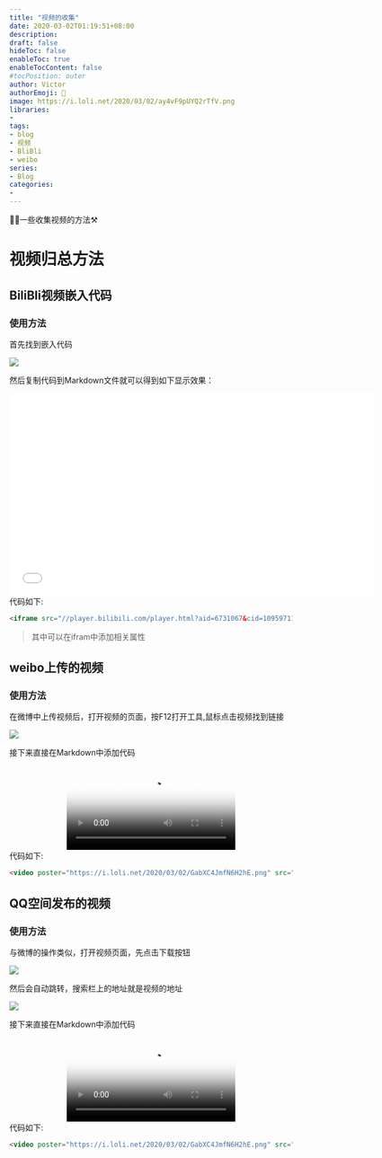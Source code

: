 ```yaml
---
title: "视频的收集"
date: 2020-03-02T01:19:51+08:00
description:
draft: false
hideToc: false
enableToc: true
enableTocContent: false
#tocPosition: outer
author: Victor
authorEmoji: 👻
image: https://i.loli.net/2020/03/02/ay4vF9pUYQ2rTfV.png
libraries:
- 
tags:
- blog
- 视频
- BliBli
- weibo
series:
- Blog
categories:
-
---
```


:biking_man:一些收集视频的方法:hammer_and_pick:

<!--more-->

# 视频归总方法

## BiliBli视频嵌入代码

### 使用方法

首先找到嵌入代码

![](https://i.loli.net/2020/03/02/UxwTkSMDJpvHmg6.png)

然后复制代码到Markdown文件就可以得到如下显示效果：

<iframe src="//player.bilibili.com/player.html?aid=6731067&cid=10959711&page=1" scrolling="no" border="0" frameborder="no" framespacing="0" allowfullscreen="true" marginwidth="50" width="650px" height="360px"> </iframe>
代码如下:

```HTML
<iframe src="//player.bilibili.com/player.html?aid=6731067&cid=10959711&page=1" scrolling="no" border="0" frameborder="no" framespacing="0" allowfullscreen="true"> </iframe>
```

> 其中可以在ifram中添加相关属性

## weibo上传的视频

### 使用方法

在微博中上传视频后，打开视频的页面，按F12打开工具,鼠标点击视频找到链接

![](https://i.loli.net/2020/03/02/2A1tHV3GMknUwv8.png)

接下来直接在Markdown中添加代码

<video poster="https://i.loli.net/2020/03/02/GabXC4JmfN6H2hE.png" src="https://f.video.weibocdn.com/00393mgEgx07BmNCEF4j01041200eeW00E010.mp4?label=mp4_720p&template=1280x720.25.0&trans_finger=721584770189073627c6ee9d880087b3&Expires=1583079687&ssig=%2BAmJANwAPn&KID=unistore,video" style="max-height :100%; max-width: 100%; display: block; margin-left: auto; margin-right: auto;" controls="controls" preload="meta">Your browser does not support the video tag.</video>
代码如下:

```HTML
<video poster="https://i.loli.net/2020/03/02/GabXC4JmfN6H2hE.png" src="https://f.video.weibocdn.com/00393mgEgx07BmNCEF4j01041200eeW00E010.mp4?label=mp4_720p&template=1280x720.25.0&trans_finger=721584770189073627c6ee9d880087b3&Expires=1583079687&ssig=%2BAmJANwAPn&KID=unistore,video" style="max-height :100%; max-width: 100%; display: block; margin-left: auto; margin-right: auto;" controls="controls" preload="meta">Your browser does not support the video tag.</video>
```

## QQ空间发布的视频

### 使用方法

与微博的操作类似，打开视频页面，先点击下载按钮

![](https://i.loli.net/2020/03/02/2VPXhBfpu7FIvla.png)

然后会自动跳转，搜索栏上的地址就是视频的地址

![](https://i.loli.net/2020/03/02/ayOLhEi7olwCMGf.png)

接下来直接在Markdown中添加代码

<video poster="https://i.loli.net/2020/03/02/GabXC4JmfN6H2hE.png" src="http://photovideo.photo.qq.com/1075_0b53zeiu6vidieapa3kya5pdbsiej6zqhfsa.f20.mp4?dis_k=97f710c26b204f7f2312614fbcf8f897&dis_t=1583082992&vuin=1427298682&save=1&d=1" style="max-height :100%; max-width: 100%; display: block; margin-left: auto; margin-right: auto;" controls="controls" preload="meta">Your browser does not support the video tag.</video>
代码如下:

```html
<video poster="https://i.loli.net/2020/03/02/GabXC4JmfN6H2hE.png" src="http://photovideo.photo.qq.com/1075_0b53zeiu6vidieapa3kya5pdbsiej6zqhfsa.f20.mp4?dis_k=97f710c26b204f7f2312614fbcf8f897&dis_t=1583082992&vuin=1427298682&save=1&d=1" style="max-height :100%; max-width: 100%; display: block; margin-left: auto; margin-right: auto;" controls="controls" preload="meta">Your browser does not support the video tag.</video>
```

